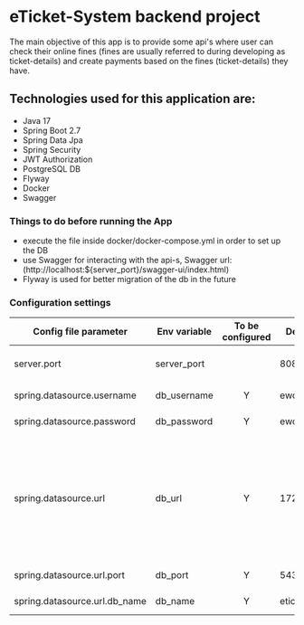 # eTicket-System backend project
The main objective of this app is to provide some api's where user can check their online fines (fines are usually referred to during developing as ticket-details)
and create payments based on the fines (ticket-details) they have.

## Technologies used for this application are:

- Java 17
- Spring Boot 2.7
- Spring Data Jpa
- Spring Security
- JWT Authorization
- PostgreSQL DB
- Flyway
- Docker 
- Swagger 


### Things to do before running the App

- execute the file inside docker/docker-compose.yml in order to set up the DB
- use Swagger for interacting with the api-s, Swagger url: (http://localhost:${server_port}/swagger-ui/index.html)
- Flyway is used for better migration of the db in the future


### Configuration settings

| Config file parameter         | Env variable   | To be configured | Default Value | Description                                                                                                           |
|-------------------------------|----------------|:----------------:|---------------|-----------------------------------------------------------------------------------------------------------------------|
| server.port                   | server_port    |                  | 8080          | Application port (HTTP protocol )                                                                                     |
| spring.datasource.username    | db_username    |        Y         | ewow-user     | Postgres user                                                                                                         |
| spring.datasource.password    | db_password    |        Y         | ewow_password | Postgres password                                                                                                     |
| spring.datasource.url         | db_url         |        Y         | 172.28.0.2    | Postgres host, (is the host that will be configured on docker file, docker container that will be created for the db) |
| spring.datasource.url.port    | db_port        |        Y         | 5432          | Postgres port                                                                                                         |
| spring.datasource.url.db_name | db_name        |        Y         | eticket-db    | Postgres DB name                                                                                                      |